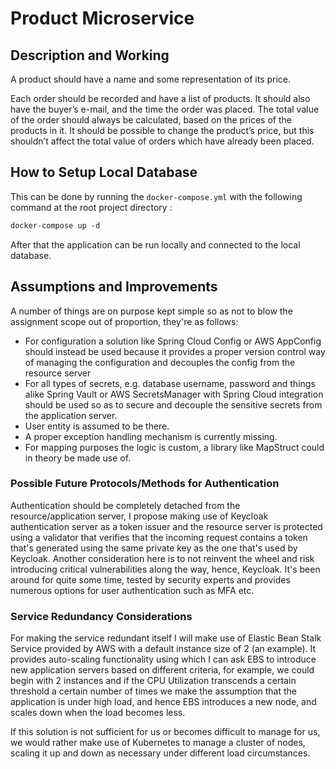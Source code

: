 # Product Microservice
## Description and Working
A product should have a name and some representation of its price.

Each order should be recorded and have a list of products. It should also have the buyer’s e-mail, and the
time the order was placed. The total value of the order should always be calculated, based on the prices
of the products in it.
It should be possible to change the product’s price, but this shouldn’t affect the total value of orders which
have already been placed.

## How to Setup Local Database
This can be done by running the `docker-compose.yml` with the following command at the root project directory : 
```dockerfile
docker-compose up -d
```

After that the application can be run locally and connected to the local database.

## Assumptions and Improvements
A number of things are on purpose kept simple so as not to blow the assignment scope out of proportion, they're as follows:

* For configuration a solution like Spring Cloud Config or AWS AppConfig should instead be used because it provides a proper version control way of managing the configuration and decouples the config from the resource server
* For all types of secrets, e.g. database username, password and things alike Spring Vault or AWS SecretsManager with Spring Cloud integration should be used so as to secure and decouple the sensitive secrets from the application server.
* User entity is assumed to be there.
* A proper exception handling mechanism is currently missing.
* For mapping purposes the logic is custom, a library like MapStruct could in theory be made use of.


### Possible Future Protocols/Methods for Authentication
Authentication should be completely detached from the resource/application server, I propose making use of Keycloak
authentication server as a token issuer and the resource server is protected using a validator that verifies that the incoming request contains
a token that's generated using the same private key as the one that's used by Keycloak. Another consideration here is to not reinvent the wheel and
risk introducing critical vulnerabilities along the way, hence, Keycloak. It's been around for quite some time, tested by security experts and
provides numerous options for user authentication such as MFA etc.

### Service Redundancy Considerations

For making the service redundant itself I will make use of Elastic Bean Stalk Service provided by AWS with a default instance size of 2 (an example). It provides auto-scaling functionality using
which I can ask EBS to introduce new application servers based on different criteria, for example, we could begin with
2 instances and if the CPU Utilization transcends a certain threshold a certain number of times we make the assumption that the application
is under high load, and hence EBS introduces a new node, and scales down when the load becomes less. 

If this solution is not sufficient for us or becomes difficult to manage for us, we would rather make use of Kubernetes to manage a cluster of nodes,
scaling it up and down as necessary under different load circumstances.
